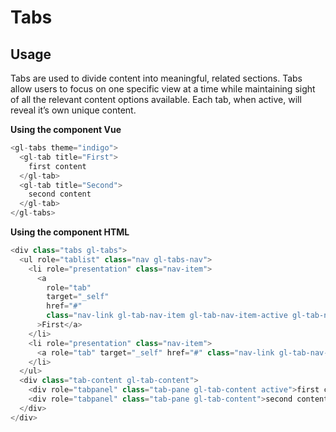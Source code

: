 # Tabs

<!-- STORY -->
## Usage
Tabs are used to divide content into meaningful, related sections. Tabs allow users to focus on one specific view at a time while maintaining sight of all the relevant content options available. Each tab, when active, will reveal it’s own unique content.

**Using the component Vue**

~~~js
<gl-tabs theme="indigo">
  <gl-tab title="First">
    first content
  </gl-tab>
  <gl-tab title="Second">
    second content
  </gl-tab>
</gl-tabs>
~~~

**Using the component HTML**

~~~js
<div class="tabs gl-tabs">
  <ul role="tablist" class="nav gl-tabs-nav">
    <li role="presentation" class="nav-item">
      <a
        role="tab"
        target="_self"
        href="#"
        class="nav-link gl-tab-nav-item gl-tab-nav-item-active gl-tab-nav-item-active-indigo"
      >First</a>
    </li>
    <li role="presentation" class="nav-item">
      <a role="tab" target="_self" href="#" class="nav-link gl-tab-nav-item">Second</a>
    </li>
  </ul>
  <div class="tab-content gl-tab-content">
    <div role="tabpanel" class="tab-pane gl-tab-content active">first content</div>
    <div role="tabpanel" class="tab-pane gl-tab-content">second content</div>
  </div>
</div>
~~~
